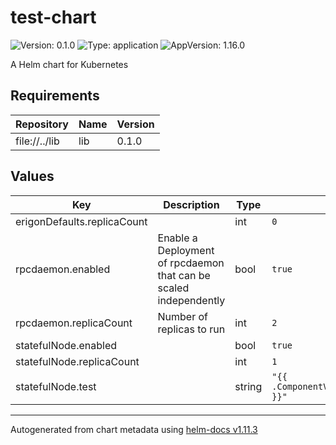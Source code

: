 # test-chart

![Version: 0.1.0](https://img.shields.io/badge/Version-0.1.0-informational?style=flat-square) ![Type: application](https://img.shields.io/badge/Type-application-informational?style=flat-square) ![AppVersion: 1.16.0](https://img.shields.io/badge/AppVersion-1.16.0-informational?style=flat-square)

A Helm chart for Kubernetes

## Requirements

| Repository | Name | Version |
|------------|------|---------|
| file://../lib | lib | 0.1.0 |

## Values

| Key | Description | Type | Default |
|-----|-------------|------|---------|
 | erigonDefaults.replicaCount |  | int | `0` |
 | rpcdaemon.enabled | Enable a Deployment of rpcdaemon that can be scaled independently | bool | `true` |
 | rpcdaemon.replicaCount | Number of replicas to run | int | `2` |
 | statefulNode.enabled |  | bool | `true` |
 | statefulNode.replicaCount |  | int | `1` |
 | statefulNode.test |  | string | `"{{ .ComponentValues.statefulNode.replicaCount }}"` |

----------------------------------------------
Autogenerated from chart metadata using [helm-docs v1.11.3](https://github.com/norwoodj/helm-docs/releases/v1.11.3)

